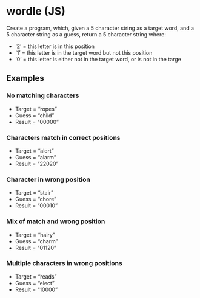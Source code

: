 # wordle (JS)

Create a program, which, given a 5 character string as a target word, and a 5 character string as a guess, return a 5 character string where:
- ‘2’ = this letter is in this position
- ‘1’ = this letter is in the target word but not this position
- ‘0’ = this letter is either not in the target word, or is not in the targe

## Examples

### No matching characters
- Target = “ropes”
- Guess  = “child”
- Result = “00000”

### Characters match in correct positions
- Target = “alert”
- Guess  = “alarm”
- Result = “22020”

### Character in wrong position
- Target = “stair”
- Guess  = “chore”
- Result = “00010”

### Mix of match and wrong position
- Target = “hairy”
- Guess  = “charm”
- Result = “01120”

### Multiple characters in wrong positions
- Target = “reads”
- Guess  = “elect”
- Result = “10000”
